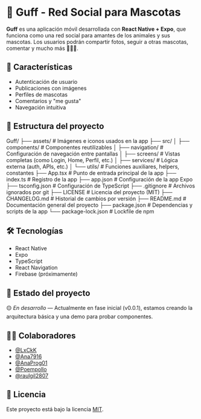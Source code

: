 # 🐾 Guff - Red Social para Mascotas

**Guff** es una aplicación móvil desarrollada con **React Native + Expo**, que funciona como una red social para amantes de los animales y sus mascotas. Los usuarios podrán compartir fotos, seguir a otras mascotas, comentar y mucho más 🐶🐱🐰.

## 🚀 Características

- Autenticación de usuario
- Publicaciones con imágenes
- Perfiles de mascotas
- Comentarios y "me gusta"
- Navegación intuitiva

## 🧱 Estructura del proyecto
Guff/
├── assets/               # Imágenes e iconos usados en la app
├── src/
│   ├── components/       # Componentes reutilizables
│   ├── navigation/       # Configuración de navegación entre pantallas
│   ├── screens/          # Vistas completas (como Login, Home, Perfil, etc.)
│   ├── services/         # Lógica externa (auth, APIs, etc.)
│   └── utils/            # Funciones auxiliares, helpers, constantes
├── App.tsx               # Punto de entrada principal de la app
├── index.ts              # Registro de la app
├── app.json              # Configuración de la app Expo
├── tsconfig.json         # Configuración de TypeScript
├── .gitignore            # Archivos ignorados por git
├── LICENSE               # Licencia del proyecto (MIT)
├── CHANGELOG.md          # Historial de cambios por versión
├── README.md             # Documentación general del proyecto
├── package.json          # Dependencias y scripts de la app
└── package-lock.json     # Lockfile de npm


## 🛠️ Tecnologías

- React Native
- Expo
- TypeScript
- React Navigation
- Firebase (próximamente)

## 🚧 Estado del proyecto

🟡 *En desarrollo* — Actualmente en fase inicial (v0.0.1), estamos creando la arquitectura básica y una demo para probar componentes.

## 🧑‍💻 Colaboradores

- [@LxCkK](https://github.com/LxCkK)
- [@Ana7916](https://github.com/Ana7916)
- [@AnaProg01](https://github.com/AnaProg01)
- [@Poempollo](https://github.com/Poempollo)
- [@raulgil2807](https://github.com/raulgil2807)

## 📄 Licencia

Este proyecto está bajo la licencia [MIT](./LICENSE).


